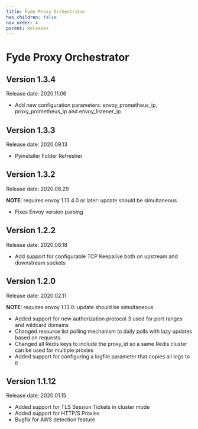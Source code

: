 ```yaml
---
title: Fyde Proxy Orchestrator
has_children: false
nav_order: 4
parent: Releases
---
```

# Fyde Proxy Orchestrator

## Version 1.3.4

Release date: 2020.11.06

- Add new configuration parameters: envoy_prometheus_ip, proxy_prometheus_ip and envoy_listener_ip

## Version 1.3.3

Release date: 2020.09.13

- Pyinstaller Folder Refresher

## Version 1.3.2

Release date: 2020.08.29

**NOTE**: requires envoy 1.13.4.0 or later: update should be simultaneous

- Fixes Envoy version parsing

## Version 1.2.2

Release date: 2020.08.18

- Add support for configurable TCP Keepalive both on upstream and downstream sockets

## Version 1.2.0

Release date: 2020.02.11

**NOTE**: requires envoy 1.13.0: update should be simultaneous

- Added support for new authorization protocol 3 used for port ranges and wildcard domains
- Changed resource list polling mechanism to daily polls with lazy updates based on requests
- Changed all Redis keys to include the proxy_id so a same Redis cluster can be used for multiple proxies
- Added support for configuring a logfile parameter that copies all logs to it

## Version 1.1.12

Release date: 2020.01.15

- Added support for TLS Session Tickets in cluster mode
- Added support for HTTP/S Proxies
- Bugfix for AWS detection feature
